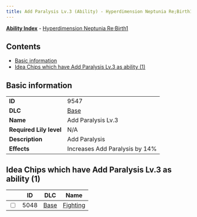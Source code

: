 ```yaml
---
title: Add Paralysis Lv.3 (Ability) - Hyperdimension Neptunia Re;Birth1
---
```


[**Ability Index**](/neptunia/rb1/ability/index.html) - [Hyperdimension Neptunia Re;Birth1](/neptunia/rb1)

## Contents

- [Basic information](#basic-information)
- [Idea Chips which have Add Paralysis Lv.3 as ability (1)](#idea-chips-which-have-add-paralysis-lv3-as-ability-1)

## Basic information

|   |   |
| -- | -- |
| **ID** | 9547
**DLC** | [Base](/neptunia/rb1/dlc/1-base.html)
**Name** | Add Paralysis Lv.3
**Required Lily level** | N/A
**Description** | Add Paralysis
**Effects** | Increases Add Paralysis by 14% |


## Idea Chips which have Add Paralysis Lv.3 as ability (1)

|    | ID | DLC | Name |
| -- | -- | --- | ---- |
| <input type="checkbox" id="rb1-item-1-5048" class="trackbox" /> | 5048 | [Base](/neptunia/rb1/dlc/1-base.html) | [Fighting](/neptunia/rb1/item/1-5048-fighting.html) |
